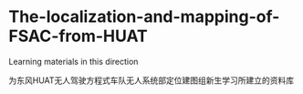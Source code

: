 # The-localization-and-mapping-of-FSAC-from-HUAT
Learning materials in this direction

为东风HUAT无人驾驶方程式车队无人系统部定位建图组新生学习所建立的资料库
